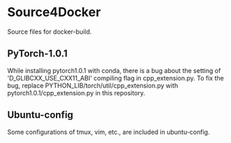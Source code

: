 # Source4Docker
Source files for docker-build.

## PyTorch-1.0.1
While installing pytorch1.0.1 with conda, there is a bug about the setting of 'D_GLIBCXX_USE_CXX11_ABI' compiling flag in cpp_extension.py.
To fix the bug, replace PYTHON_LIB/torch/util/cpp_extension.py with pytorch1.0.1/cpp_extension.py in this repository.

## Ubuntu-config
Some configurations of tmux, vim, etc., are included in ubuntu-config.
